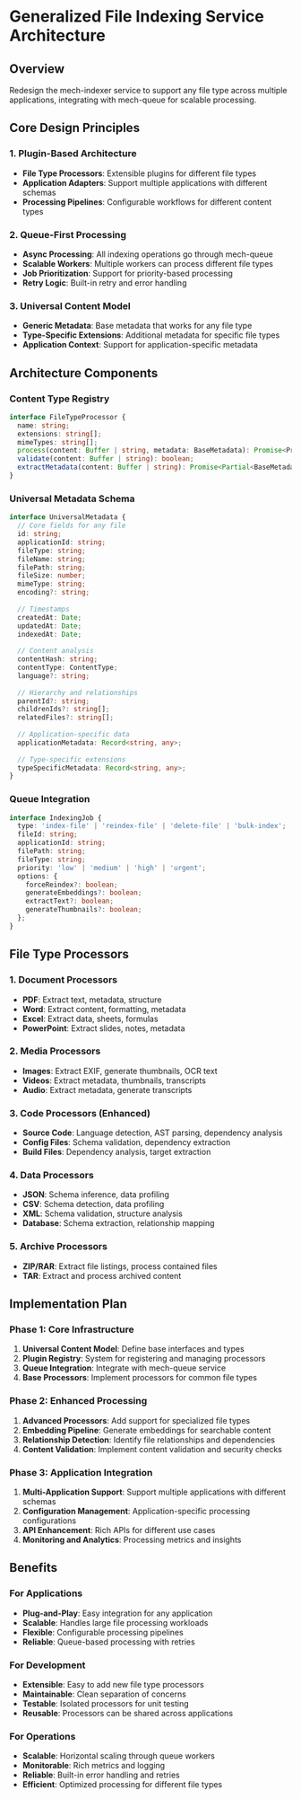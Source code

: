 # Generalized File Indexing Service Architecture

## Overview
Redesign the mech-indexer service to support any file type across multiple applications, integrating with mech-queue for scalable processing.

## Core Design Principles

### 1. Plugin-Based Architecture
- **File Type Processors**: Extensible plugins for different file types
- **Application Adapters**: Support multiple applications with different schemas
- **Processing Pipelines**: Configurable workflows for different content types

### 2. Queue-First Processing
- **Async Processing**: All indexing operations go through mech-queue
- **Scalable Workers**: Multiple workers can process different file types
- **Job Prioritization**: Support for priority-based processing
- **Retry Logic**: Built-in retry and error handling

### 3. Universal Content Model
- **Generic Metadata**: Base metadata that works for any file type
- **Type-Specific Extensions**: Additional metadata for specific file types
- **Application Context**: Support for application-specific metadata

## Architecture Components

### Content Type Registry
```typescript
interface FileTypeProcessor {
  name: string;
  extensions: string[];
  mimeTypes: string[];
  process(content: Buffer | string, metadata: BaseMetadata): Promise<ProcessedContent>;
  validate(content: Buffer | string): boolean;
  extractMetadata(content: Buffer | string): Promise<Partial<BaseMetadata>>;
}
```

### Universal Metadata Schema
```typescript
interface UniversalMetadata {
  // Core fields for any file
  id: string;
  applicationId: string;
  fileType: string;
  fileName: string;
  filePath: string;
  fileSize: number;
  mimeType: string;
  encoding?: string;
  
  // Timestamps
  createdAt: Date;
  updatedAt: Date;
  indexedAt: Date;
  
  // Content analysis
  contentHash: string;
  contentType: ContentType;
  language?: string;
  
  // Hierarchy and relationships
  parentId?: string;
  childrenIds?: string[];
  relatedFiles?: string[];
  
  // Application-specific data
  applicationMetadata: Record<string, any>;
  
  // Type-specific extensions
  typeSpecificMetadata: Record<string, any>;
}
```

### Queue Integration
```typescript
interface IndexingJob {
  type: 'index-file' | 'reindex-file' | 'delete-file' | 'bulk-index';
  fileId: string;
  applicationId: string;
  filePath: string;
  fileType: string;
  priority: 'low' | 'medium' | 'high' | 'urgent';
  options: {
    forceReindex?: boolean;
    generateEmbeddings?: boolean;
    extractText?: boolean;
    generateThumbnails?: boolean;
  };
}
```

## File Type Processors

### 1. Document Processors
- **PDF**: Extract text, metadata, structure
- **Word**: Extract content, formatting, metadata
- **Excel**: Extract data, sheets, formulas
- **PowerPoint**: Extract slides, notes, metadata

### 2. Media Processors
- **Images**: Extract EXIF, generate thumbnails, OCR text
- **Videos**: Extract metadata, thumbnails, transcripts
- **Audio**: Extract metadata, generate transcripts

### 3. Code Processors (Enhanced)
- **Source Code**: Language detection, AST parsing, dependency analysis
- **Config Files**: Schema validation, dependency extraction
- **Build Files**: Dependency analysis, target extraction

### 4. Data Processors
- **JSON**: Schema inference, data profiling
- **CSV**: Schema detection, data profiling
- **XML**: Schema validation, structure analysis
- **Database**: Schema extraction, relationship mapping

### 5. Archive Processors
- **ZIP/RAR**: Extract file listings, process contained files
- **TAR**: Extract and process archived content

## Implementation Plan

### Phase 1: Core Infrastructure
1. **Universal Content Model**: Define base interfaces and types
2. **Plugin Registry**: System for registering and managing processors
3. **Queue Integration**: Integrate with mech-queue service
4. **Base Processors**: Implement processors for common file types

### Phase 2: Enhanced Processing
1. **Advanced Processors**: Add support for specialized file types
2. **Embedding Pipeline**: Generate embeddings for searchable content
3. **Relationship Detection**: Identify file relationships and dependencies
4. **Content Validation**: Implement content validation and security checks

### Phase 3: Application Integration
1. **Multi-Application Support**: Support multiple applications with different schemas
2. **Configuration Management**: Application-specific processing configurations
3. **API Enhancement**: Rich APIs for different use cases
4. **Monitoring and Analytics**: Processing metrics and insights

## Benefits

### For Applications
- **Plug-and-Play**: Easy integration for any application
- **Scalable**: Handles large file processing workloads
- **Flexible**: Configurable processing pipelines
- **Reliable**: Queue-based processing with retries

### For Development
- **Extensible**: Easy to add new file type processors
- **Maintainable**: Clean separation of concerns
- **Testable**: Isolated processors for unit testing
- **Reusable**: Processors can be shared across applications

### For Operations
- **Scalable**: Horizontal scaling through queue workers
- **Monitorable**: Rich metrics and logging
- **Reliable**: Built-in error handling and retries
- **Efficient**: Optimized processing for different file types